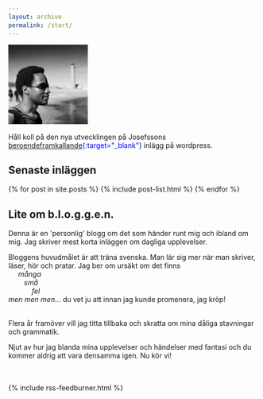 ```yaml
---
layout: archive
permalink: /start/
---
```

<!--
Depracated FB api
![Josefsson](https://graph.facebook.com/100003338227386/picture?type=large)
-->
<img src="images/bio-160x160.jpg" alt="Josefsson" />

Håll koll på den nya utvecklingen på Josefssons <span style="color: #0000FF">[beroendeframkallande](https://mukama.design.blog/){:target="_blank"}</span> inlägg på wordpress.

<div id="pg_container">
  <div id="first">
    <h2>Senaste inläggen</h2>
    {% for post in site.posts %}
      {% include post-list.html %}
    {% endfor %}
  </div>
  <div id="second">
    <h2>Lite om b.l.o.g.g.e.n.</h2>
Denna är en 'personlig' blogg om det som händer runt mig och ibland om mig. Jag skriver mest korta inläggen om dagliga upplevelser.

Bloggens huvudmålet är att träna svenska. Man lär sig mer när man skriver, läser, hör och pratar.
Jag ber om ursäkt om det finns <br>
&nbsp;&nbsp;&nbsp;&nbsp; <i>många <br>
&nbsp;&nbsp;&nbsp;&nbsp;&nbsp;&nbsp;&nbsp;&nbsp;små <br>
&nbsp;&nbsp;&nbsp;&nbsp;&nbsp;&nbsp;&nbsp;&nbsp;&nbsp;&nbsp;&nbsp;&nbsp;fel <br>
men men men...</i> du vet ju att innan jag kunde promenera, jag kröp!<br><br>

Flera år framöver vill jag titta tillbaka och skratta om mina dåliga stavningar och grammatik.

Njut av hur jag blanda mina upplevelser och händelser med fantasi och du kommer aldrig att vara densamma igen. Nu kör vi!
  </div>
  <div id="clear">
    <br><br>
    {% include rss-feedburner.html %}
  </div>
</div><!-- /.tiles -->
